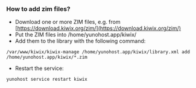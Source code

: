 ### How to add zim files?

- Download one or more ZIM files, e.g. from [https://download.kiwix.org/zim/](https://download.kiwix.org/zim/)
- Put the ZIM files into /home/yunohost.app/kiwix/
- Add them to the library with the following command:
```
/var/www/kiwix/kiwix-manage /home/yunohost.app/kiwix/library.xml add /home/yunohost.app/kiwix/*.zim
```

- Restart the service:

`yunohost service restart kiwix`
